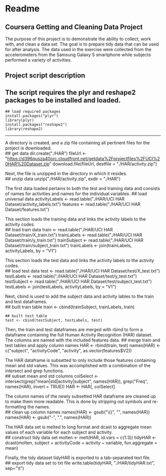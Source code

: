 # Readme

## Coursera Getting and Cleaning Data Project
The purpose of this project is to demonstrate the ability to collect, work with, 
and clean a data set.  The goal is to prepare tidy data that can be used for after
analysis.  The data used in the exercise were collected from the accelerometers
from the Samsung Galaxy S smartphone while subjects performed a variety of activities.

## Project script description

The script requires the plyr and reshape2 packages to be installed and loaded.
----------------------------------------
	## load required packages
	install.packages("plyr")
	library(plyr)
	install.packages("reshape2")
	library(reshape2)
----------------------------------------
A directory is created, and a zip file containing all pertinent files for the project is downloaded.	
	## get data
	dir.create("./HAR")
	fileUrl <- "https://d396qusza40orc.cloudfront.net/getdata%2Fprojectfiles%2FUCI%20HAR%20Dataset.zip"
	download.file(fileUrl, destfile = "./HAR/activity.zip")

Next, the file is unzipped in the directory in which it resides.	
	## unzip data
	unzip("./HAR/activity.zip", exdir = "./HAR")

The first data loaded pertains to both the test and training data and consists of names for activities
and names for the individual variables.
	## load universal data
	activityLabels <- read.table("./HAR/UCI HAR Dataset/activity_labels.txt")
	features <- read.table("./HAR/UCI HAR Dataset/features.txt")

This section loads the training data and links the activity labels to the activity codes.	
	## load train data
	train <- read.table("./HAR/UCI HAR Dataset/train/X_train.txt")
	trainLabels <- read.table("./HAR/UCI HAR Dataset/train/y_train.txt")
	trainSubject <- read.table("./HAR/UCI HAR Dataset/train/subject_train.txt")
	trainLabels <- join(trainLabels, activityLabels, by = "V1")

This section loads the test data and links the activity labels to the activity codes.	
	## load test data
	test <- read.table("./HAR/UCI HAR Dataset/test/X_test.txt")
	testLabels <- read.table("./HAR/UCI HAR Dataset/test/y_test.txt")
	testSubject <- read.table("./HAR/UCI HAR Dataset/test/subject_test.txt")
	testLabels <- join(testLabels, activityLabels, by = "V1")

Next, cbind is used to add the subject data and activity lables to the train and test dataframes.	
	## built train table
	train <- cbind(trainSubject, trainLabels, train)

	## built test table
	test <- cbind(testSubject, testLabels, test)

Then, the train and test dataframes are merged with rbind to form a dataframe containing
the full Human Activity Recognition (HAR) dataset.  The columns are named with the 
included features data.	
	## merge train and test tables and apply column names
	HAR <- rbind(train, test)
	names(HAR) <- c("subject", "activityCode", "activity", as.vector(features$V2))

The HAR dataframe is subsetted to only include those features containing mean and std values.
This was accomplished with a combination of the intersect and grep functions.	
	## subset mean and std columns
	colSelect <- intersect(grep("mean|std|activity|subject", names(HAR)), 
	grep("Freq", names(HAR), invert = TRUE))
	HAR <- HAR[, colSelect]

The column names of the newly subsetted HAR dataframe are cleaned up to make them more
readable.  This is done by stripping out symbols and re-formatting the names.	
	## clean up column names
	names(HAR) <- gsub("\\()", "", names(HAR))
	names(HAR) <- gsub("-", ".", names(HAR))

The HAR data set is melted to long format and dcast to aggregate mean values of each variable
for each subject and activity.	
	## construct tidy data set
	molten <- melt(HAR, id.vars = c(1:3))
	tidyHAR <- dcast(molten, subject + activityCode + activity ~ variable,
	fun.aggregate = mean)

Finally, the tidy dataset tidyHAR is exported to a tab-separated text file.			
	## export tidy data set to txt file
	write.table(tidyHAR, "./HAR/tidyHAR.txt", sep="\t") 



